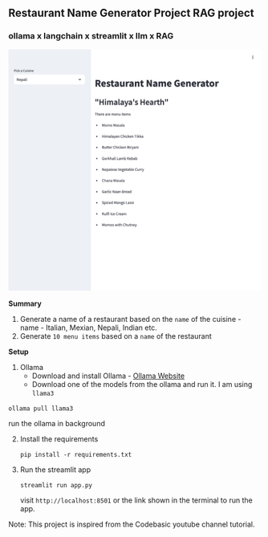 ## Restaurant Name Generator Project RAG project
### ollama x langchain x streamlit x llm x RAG

![](images/screenshot.png)

**Summary**
1. Generate a name of a restaurant based on the `name` of the cuisine - name - Italian, Mexian, Nepali, Indian etc.
2. Generate `10 menu items` based on a `name` of the restaurant

**Setup**
1. Ollama
    * Download and install Ollama - [Ollama Website](https://ollama.com/)
    * Download one of the models from the ollama and run it. I am using `llama3`
```
ollama pull llama3
```
run the ollama in background

2. Install the requirements
   ```
   pip install -r requirements.txt
   ```
3. Run the streamlit app
   ```
   streamlit run app.py
   ```
   
   visit `http://localhost:8501` or the link shown in the terminal to run the app.

Note: This project is inspired from the Codebasic youtube channel tutorial.
